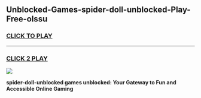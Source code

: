 
## Unblocked-Games-spider-doll-unblocked-Play-Free-olssu
<h3>
<a href="https://premium76.site?title=spider-doll-unblocked&ref=19M">CLICK TO PLAY</a></h3>
<hr>

<h3>
<a href="https://premium76.site?title=spider-doll-unblocked&ref=19M">CLICK 2 PLAY</a>
  
</h3>

<a href="https://premium76.site?title=spider-doll-unblocked&ref=19M"><img src="https://clearcache.store/games.png"></a>


**spider-doll-unblocked games unblocked: Your Gateway to Fun and Accessible Online Gaming**
